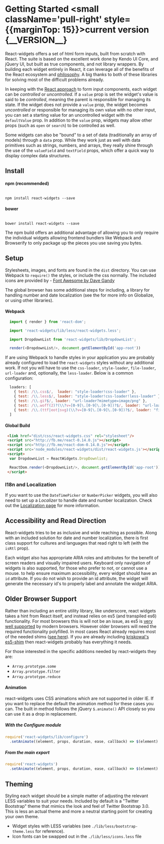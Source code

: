 # Getting Started <small className='pull-right' style={{marginTop: 15}}>current version {\_\_VERSION\_\_}</small>

React-widgets offers a set of html form inputs, built from scratch with React. The suite is based on the excellent
work done by Kendo UI Core, and jQuery UI, but built as true components, and not library wrappers. By
building each widget entirely in React, it can leverage all of the benefits of the React ecosystem
and [philosophy](http://facebook.github.io/react/blog/2013/11/05/thinking-in-react.html). A big thanks to both of these libraries for solving most of the difficult problems already.

In keeping with the [React approach](http://facebook.github.io/react/docs/forms.html#controlled-components) to
form input components, each widget can be <em>controlled</em> or <em>uncontrolled</em>. If a `value` prop
is set the widget's value is said to be <em>controlled</em>, meaning the parent is responsible for managing its
state. If the widget does not provide a `value` prop, the widget becomes <em>uncontrolled</em> or responsible for
managing its own value with no other input, you can set a starting value for an uncontrolled widget
with the `defaultValue` prop. In addition to the `value` prop, widgets may allow other
props (such as `open` or `search`) to be controlled as well.

Some widgets can also be "bound" to a set of data (traditionally an array of models) through a `data` prop.
While they work just as well with data primitives such as strings, numbers, and arrays, they really shine
through the use of the `valueField` and `textField` props, which offer a quick way to display complex data structures.

## Install

<div className='row'>
<div className='col-sm-6'>
<h4>npm (recommended)</h4>
<pre><code>
npm install react-widgets --save
</code></pre>
</div>
<div className='col-sm-6'>
<h4>bower</h4>
<pre><code>
bower install react-widgets --save
</code></pre>
</div>
</div>

The npm build offers an additional advantage of allowing you to only require the individual widgets allowing frontend
bundlers like Webpack and Browserify to only package up the pieces you use saving you bytes.

## Setup

Stylesheets, images, and fonts are found in the `dist` directory. You can use Webpack to `require()` the styles,
or include the css normally. The included icons are provided by - <a href="http://fontawesome.io">Font Awesome by Dave Gandy</a>

The global browser has some additional steps for including, a library for handling number and date localization (see the  for more info on Globalize, or using other libraries).


#### Webpack

```js
  import { render } from 'react-dom';

  import 'react-widgets/lib/less/react-widgets.less';

  import DropdownList from 'react-widgets/lib/DropdownList';

  render(<DropdownList/>, document.getElementById('app-root'))
```

If are using Webpack to handle styles in your application you are probably already configured to load
the `react-widgets` styles without any additional work. If not you will have to use
the `css-loader`, `style-loader`, `file-loader`, `url-loader` and, optionally, the `less-loader`.
Below is a common configuration:

```js
  loaders: [
    { test: /\\.css$/,  loader: "style-loader!css-loader" },
    { test: /\\.less$/, loader: "style-loader!css-loader!less-loader" },
    { test: /\\.gif$/, loader: "url-loader?mimetype=image/png" },
    { test: /\\.woff(2)?(\\?v=[0-9]\.[0-9]\.[0-9])?$/, loader: "url-loader?mimetype=application/font-woff" },
    { test: /\\.(ttf|eot|svg)(\\?v=[0-9]\.[0-9]\.[0-9])?$/, loader: "file-loader?name=[name].[ext]" },
  ]
```

#### Global Build

```html
 <link href="dist/css/react-widgets.css" rel="stylesheet"/>
 <script src="http://fb.me/react-0.14.0.js"></script>
 <script src="http://fb.me/react-dom-0.14.0.js"></script>
 <script src='node_modules/react-widgets/dist/react-widgets.js'></script>
 <script>
  var DropdownList = ReactWidgets.DropDownlist;

  ReactDom.render(<DropdownList/>, document.getElementById('app-root'))
 </script>
```

### I18n and Localization

If you want to use the `DateTimePicker` or `NumberPicker` widgets, you will also need to set up a *Localizer* to handle
date and number localization. Check out the [Localization page](i18n) for more information.

## Accessibility and Read Direction

React-widgets tries to be as inclusive and wide reaching as possible. Along with an included solution for
date and number localization, there is first class support for cultures and languages that read
right to left (with the `isRtl` prop).

Each widget also has appropriate ARIA roles and attributes for the benefit of screen readers and visually
impaired users. Keyboard only navigation of widgets is also supported, for those who prefer to not,
or cannot use a mouse. to help ensure maximum accessibility, every widget should have
an `id` attribute. If you do not wish to provide an id attribute, the widget will generate
the necessary id's to properly label and annotate the widget ARIA.

## Older Browser Support

Rather than including an entire utility library, like underscore, react widgets takes a hint from React itself,
and instead relies on es5 (and transpiled es6) functionality. For most browsers this is will not be an issue, as es5
is [very well supported](http://kangax.github.io/compat-table/es5/) by modern browsers.
However older browsers will need the required functionality polyfilled.
In most cases React already requires most of the needed shims ([see here](http://facebook.github.io/react/docs/working-with-the-browser.html#polyfills-needed-to-support-older-browsers)).
If you are already including [kriskowal's es5-shim](https://github.com/es-shims/es5-shim')
then react-widgets probably has everything it needs.

For those interested in the specific additions needed by react-widgets they are:

- `Array.prototype.some`
- `Array.prototype.filter`
- `Array.prototype.reduce`

#### Animation
react-widgets uses CSS animations which are not supported in older IE. If you want to replace the
default the animation method for these cases you can. The built in method follows the
jQuery `$.animate()` API closely so you can use it as a drop in replacement.

##### With the Configure module
```js
require('react-widgets/lib/configure')
  .setAnimate((element, props, duration, ease, callback) => $(element).animate(props, duration, callback))
```
##### From the main export
```js
require('react-widgets')
  .setAnimate((element, props, duration, ease, callback) => $(element).animate(props, duration, callback))
```

## Theming

Styling each widget should be a simple matter of adjusting the relevant LESS variables to suit your needs.
Included by default is a "Twitter Bootstrap" theme that mimics the look and feel of Twitter Bootstrap 3.0.
This is less an actual theme and more a neutral starting point for creating your own theme.

- Widget styles with LESS variables (see `./lib/less/bootstrap-theme.less` for reference).
- Icon fonts can be swapped out in the `./lib/less/icons.less` file

